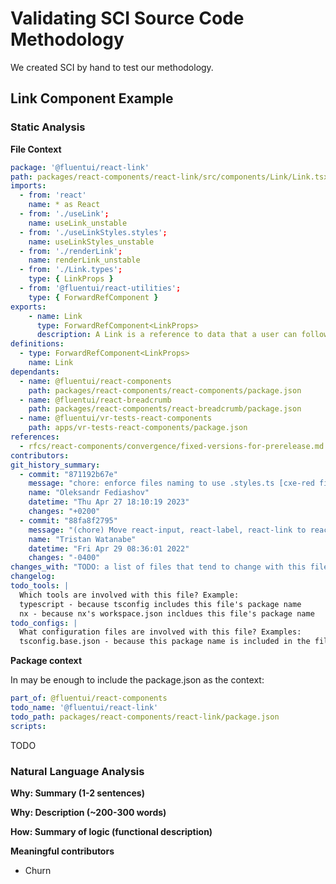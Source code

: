# Validating SCI Source Code Methodology

We created SCI by hand to test our methodology.

## Link Component Example

### Static Analysis

**File Context**

```yml
package: '@fluentui/react-link'
path: packages/react-components/react-link/src/components/Link/Link.tsx
imports:
  - from: 'react'
    name: * as React
  - from: './useLink';
    name: useLink_unstable
  - from: './useLinkStyles.styles';
    name: useLinkStyles_unstable
  - from: './renderLink';
    name: renderLink_unstable
  - from: './Link.types';
    type: { LinkProps }
  - from: '@fluentui/react-utilities';
    type: { ForwardRefComponent }
exports:
    - name: Link
      type: ForwardRefComponent<LinkProps>
      description: A Link is a reference to data that a user can follow by clicking or tapping it.
definitions:
  - type: ForwardRefComponent<LinkProps>
    name: Link
dependants:
  - name: @fluentui/react-components
    path: packages/react-components/react-components/package.json
  - name: @fluentui/react-breadcrumb
    path: packages/react-components/react-breadcrumb/package.json
  - name: @fluentui/vr-tests-react-components
    path: apps/vr-tests-react-components/package.json
references:
  - rfcs/react-components/convergence/fixed-versions-for-prerelease.md
contributors:
git_history_summary:
  - commit: "871192b67e"
    message: "chore: enforce files naming to use .styles.ts [cxe-red files] (#27710)"
    name: "Oleksandr Fediashov"
    datetime: "Thu Apr 27 18:10:19 2023"
    changes: "+0200"
  - commit: "88fa8f2795"
    message: "(chore) Move react-input, react-label, react-link to react-components subfolder (#22694)"
    name: "Tristan Watanabe"
    datetime: "Fri Apr 29 08:36:01 2022"
    changes: "-0400"
changes_with: "TODO: a list of files that tend to change with this file"
changelog:
todo_tools: |
  Which tools are involved with this file? Example:
  typescript - because tsconfig includes this file's package name
  nx - because nx's workspace.json incldues this file's package name
todo_configs: |
  What configuration files are involved with this file? Examples:
  tsconfig.base.json - because this package name is included in the file, and its file is included in the tsconfig's include list or pattern when executing
```

**Package context**

In may be enough to include the package.json as the context:

```yml
part_of: @fluentui/react-components
todo_name: '@fluentui/react-link'
todo_path: packages/react-components/react-link/package.json
scripts:
```

TODO

### Natural Language Analysis

**Why: Summary (1-2 sentences)**

**Why: Description (~200-300 words)**

**How: Summary of logic (functional description)**

**Meaningful contributors**

- Churn
